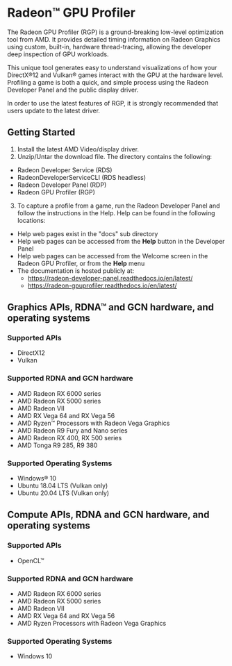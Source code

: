 # Radeon™ GPU Profiler

The Radeon GPU Profiler (RGP) is a ground-breaking low-level optimization tool from AMD. It provides detailed timing information on Radeon Graphics using custom, built-in, hardware thread-tracing, allowing the developer deep inspection of GPU workloads.

This unique tool generates easy to understand visualizations of how your DirectX®12 and Vulkan® games interact with the GPU at the hardware level. Profiling a game is both a quick, and simple process using the Radeon Developer Panel and the public display driver.

In order to use the latest features of RGP, it is strongly recommended that users update to the latest driver.


## Getting Started

1. Install the latest AMD Video/display driver.
2. Unzip/Untar the download file. The directory contains the following:
 * Radeon Developer Service (RDS)
 * RadeonDeveloperServiceCLI (RDS headless)
 * Radeon Developer Panel (RDP)
 * Radeon GPU Profiler (RGP)
3. To capture a profile from a game, run the Radeon Developer Panel and follow the instructions in the Help. Help can be found in the following locations:
 * Help web pages exist in the "docs" sub directory
 * Help web pages can be accessed from the **Help** button in the Developer Panel
 * Help web pages can be accessed from the Welcome screen in the Radeon GPU Profiler, or from the **Help** menu
 * The documentation is hosted publicly at:
    * https://radeon-developer-panel.readthedocs.io/en/latest/
    * https://radeon-gpuprofiler.readthedocs.io/en/latest/

## Graphics APIs, RDNA™ and GCN hardware, and operating systems
### Supported APIs
 * DirectX12
 * Vulkan

### Supported RDNA and GCN hardware
* AMD Radeon RX 6000 series
* AMD Radeon RX 5000 series
* AMD Radeon VII
* AMD RX Vega 64 and RX Vega 56
* AMD Ryzen™ Processors with Radeon Vega Graphics
* AMD Radeon R9 Fury and Nano series
* AMD Radeon RX 400, RX 500 series
* AMD Tonga R9 285, R9 380

### Supported Operating Systems
* Windows® 10
* Ubuntu 18.04 LTS (Vulkan only)
* Ubuntu 20.04 LTS (Vulkan only)


## Compute APIs, RDNA and GCN hardware, and operating systems
### Supported APIs
* OpenCL™

### Supported RDNA and GCN hardware
* AMD Radeon RX 6000 series
* AMD Radeon RX 5000 series
* AMD Radeon VII
* AMD RX Vega 64 and RX Vega 56
* AMD Ryzen Processors with Radeon Vega Graphics

### Supported Operating Systems
* Windows 10

